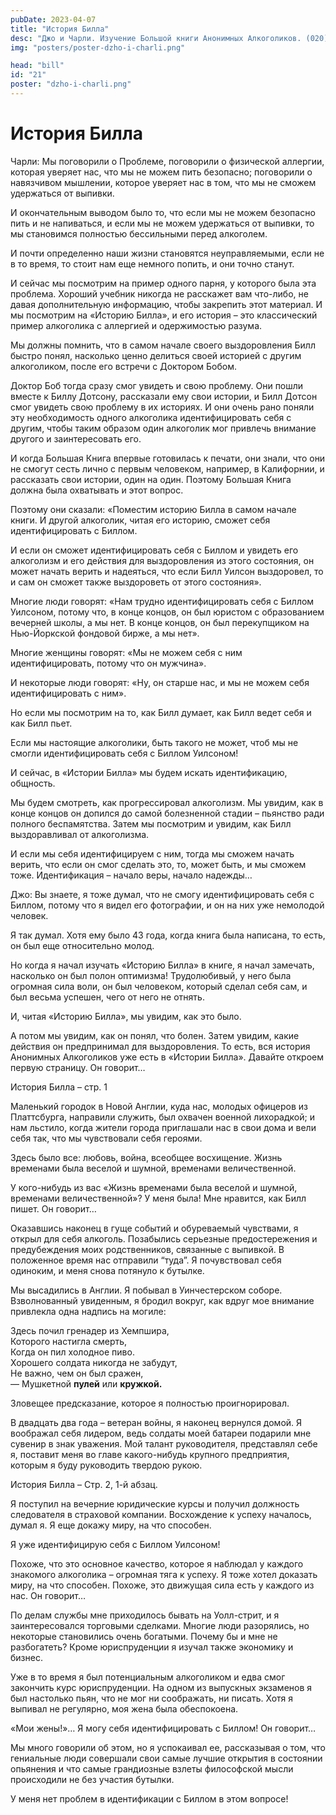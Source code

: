 ```yaml
---
pubDate: 2023-04-07
title: "История Билла"
desc: "Джо и Чарли. Изучение Большой книги Анонимных Алкоголиков. (020)"
img: "posters/poster-dzho-i-charli.png"

head: "bill"
id: "21"
poster: "dzho-i-charli.png"
---
```


# История Билла

Чарли:
Мы поговорили о Проблеме, поговорили о физической аллергии, которая уверяет нас, что мы не можем пить безопасно; поговорили о навязчивом мышлении, которое уверяет нас в том, что мы не сможем удержаться от выпивки.

И окончательным выводом было то, что если мы не можем безопасно пить и не напиваться, и если мы не можем удержаться от выпивки, то мы становимся полностью бессильными перед алкоголем.

И почти определенно наши жизни становятся неуправляемыми, если не в то время, то стоит нам еще немного попить, и они точно станут.

И сейчас мы посмотрим на пример одного парня, у которого была эта проблема. Хороший учебник никогда не расскажет вам что-либо, не давая дополнительную информацию, чтобы закрепить этот материал. И мы посмотрим на «Историю Билла», и его история – это классический пример алкоголика с аллергией и одержимостью разума.

Мы должны помнить, что в самом начале своего выздоровления Билл быстро понял, насколько ценно делиться своей историей с другим алкоголиком, после его встречи с Доктором Бобом.

Доктор Боб тогда сразу смог увидеть и свою проблему. Они пошли вместе к Биллу Дотсону, рассказали ему свои истории, и Билл Дотсон смог увидеть свою проблему в их историях. И они очень рано поняли эту необходимость одного алкоголика идентифицировать себя с другим, чтобы таким образом один алкоголик мог привлечь внимание другого и заинтересовать его.

И когда Большая Книга впервые готовилась к печати, они знали, что они не смогут сесть лично с первым человеком, например, в Калифорнии, и рассказать свои истории, один на один. Поэтому Большая Книга должна была охватывать и этот вопрос.

Поэтому они сказали: «Поместим историю Билла в самом начале книги. И другой алкоголик, читая его историю, сможет себя идентифицировать с Биллом.

И если он сможет идентифицировать себя с Биллом и увидеть его алкоголизм и его действия для выздоровления из этого состояния, он может начать верить и надеяться, что если Билл Уилсон выздоровел, то и сам он сможет также выздороветь от этого состояния».

Многие люди говорят: «Нам трудно идентифицировать себя с Биллом Уилсоном, потому что, в конце концов, он был юристом с образованием вечерней школы, а мы нет. В конце концов, он был перекупщиком на Нью-Йоркской фондовой бирже, а мы нет».

Многие женщины говорят: «Мы не можем себя с ним идентифицировать, потому что он мужчина».

И некоторые люди говорят: «Ну, он старше нас, и мы не можем себя идентифицировать с ним».

Но если мы посмотрим на то, как Билл думает, как Билл ведет себя и как Билл пьет.

Если мы настоящие алкоголики, быть такого не может, чтоб мы не смогли идентифицировать себя с Биллом Уилсоном!

И сейчас, в «Истории Билла» мы будем искать идентификацию, общность.

Мы будем смотреть, как прогрессировал алкоголизм. Мы увидим, как в конце концов он допился до самой болезненной стадии – пьянство ради полного беспамятства. Затем мы посмотрим и увидим, как Билл выздоравливал от алкоголизма.

И если мы себя идентифицируем с ним, тогда мы сможем начать верить, что если он смог сделать это, то, может быть, и мы сможем тоже. Идентификация – начало веры, начало надежды…

Джо:
Вы знаете, я тоже думал, что не смогу идентифицировать себя с Биллом, потому что я видел его фотографии, и он на них уже немолодой человек.

Я так думал. Хотя ему было 43 года, когда книга была написана, то есть, он был еще относительно молод.

Но когда я начал изучать «Историю Билла» в книге, я начал замечать, насколько он был полон оптимизма! Трудолюбивый, у него была огромная сила воли, он был человеком, который сделал себя сам, и был весьма успешен, чего от него не отнять.

И, читая «Историю Билла», мы увидим, как это было.

А потом мы увидим, как он понял, что болен. Затем увидим, какие действия он предпринимал для выздоровления. То есть, вся история Анонимных Алкоголиков уже есть в «Истории Билла». Давайте откроем первую страницу. Он говорит…

История Билла – стр. 1

Маленький городок в Новой Англии, куда нас, молодых офицеров из Платтсбурга, направили служить, был охвачен военной лихорадкой; и нам льстило, когда жители города приглашали нас в свои дома и вели себя так, что мы чувствовали себя героями.

Здесь было все: любовь, война, всеобщее восхищение. Жизнь временами была веселой и шумной, временами величественной.

У кого-нибудь из вас «Жизнь временами была веселой и шумной, временами величественной»? У меня была! Мне нравится, как Билл пишет. Он говорит…

Оказавшись наконец в гуще событий и обуреваемый чувствами, я открыл для себя алкоголь. Позабылись серьезные предостережения и предубеждения моих родственников, связанные с выпивкой. В положенное время нас отправили “туда”. Я почувствовал себя одиноким, и меня снова потянуло к бутылке.

Мы высадились в Англии. Я побывал в Уинчестерском соборе. Взволнованный увиденным, я бродил вокруг, как вдруг мое внимание привлекла одна надпись на могиле:

Здесь почил гренадер из Хемпшира, <br>
Которого настигла смерть, <br>
Когда он пил холодное пиво. <br>
Хорошего солдата никогда не забудут, <br>
Не важно, чем он был сражен, <br>
— Мушкетной **пулей** или **кружкой.**

Зловещее предсказание, которое я полностью проигнорировал.

В двадцать два года – ветеран войны, я наконец вернулся домой. Я воображал себя лидером, ведь солдаты моей батареи подарили мне сувенир в знак уважения. Мой талант руководителя, представлял себе я, поставит меня во главе какого-нибудь крупного предприятия, которым я буду руководить твердою рукою.

История Билла – Стр. 2, 1-й абзац.

Я поступил на вечерние юридические курсы и получил должность следователя в страховой компании. Восхождение к успеху началось, думал я. Я еще докажу миру, на что способен.

Я уже идентифицирую себя с Биллом Уилсоном!

Похоже, что это основное качество, которое я наблюдал у каждого знакомого алкоголика – огромная тяга к успеху. Я тоже хотел доказать миру, на что способен. Похоже, это движущая сила есть у каждого из нас. Он говорит…

По делам службы мне приходилось бывать на Уолл-стрит, и я заинтересовался торговыми сделками. Многие люди разорялись, но некоторые становились очень богатыми. Почему бы и мне не разбогатеть? Кроме юриспруденции я изучал также экономику и бизнес.

Уже в то время я был потенциальным алкоголиком и едва смог закончить курс юриспруденции. На одном из выпускных экзаменов я был настолько пьян, что не мог ни соображать, ни писать. Хотя я выпивал не регулярно, моя жена была обеспокоена.

«Мои жены!»… Я могу себя идентифицировать с Биллом! Он говорит…

Мы много говорили об этом, но я успокаивал ее, рассказывая о том, что гениальные люди совершали свои самые лучшие открытия в состоянии опьянения и что самые грандиозные взлеты философской мысли происходили не без участия бутылки.

У меня нет проблем в идентификации с Биллом в этом вопросе!
